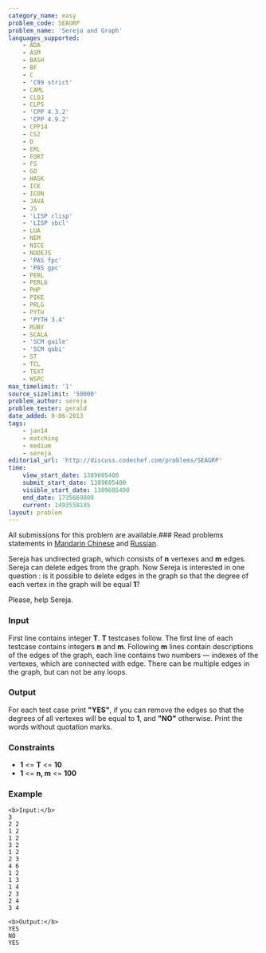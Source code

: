 ```yaml
---
category_name: easy
problem_code: SEAGRP
problem_name: 'Sereja and Graph'
languages_supported:
    - ADA
    - ASM
    - BASH
    - BF
    - C
    - 'C99 strict'
    - CAML
    - CLOJ
    - CLPS
    - 'CPP 4.3.2'
    - 'CPP 4.9.2'
    - CPP14
    - CS2
    - D
    - ERL
    - FORT
    - FS
    - GO
    - HASK
    - ICK
    - ICON
    - JAVA
    - JS
    - 'LISP clisp'
    - 'LISP sbcl'
    - LUA
    - NEM
    - NICE
    - NODEJS
    - 'PAS fpc'
    - 'PAS gpc'
    - PERL
    - PERL6
    - PHP
    - PIKE
    - PRLG
    - PYTH
    - 'PYTH 3.4'
    - RUBY
    - SCALA
    - 'SCM guile'
    - 'SCM qobi'
    - ST
    - TCL
    - TEXT
    - WSPC
max_timelimit: '1'
source_sizelimit: '50000'
problem_author: sereja
problem_tester: gerald
date_added: 9-06-2013
tags:
    - jan14
    - matching
    - medium
    - sereja
editorial_url: 'http://discuss.codechef.com/problems/SEAGRP'
time:
    view_start_date: 1389605400
    submit_start_date: 1389605400
    visible_start_date: 1389605400
    end_date: 1735669800
    current: 1493558185
layout: problem
---
```

All submissions for this problem are available.### Read problems statements in [Mandarin Chinese](http://www.codechef.com/download/translated/JAN14/mandarin/SEAGRP.pdf) and [Russian](http://www.codechef.com/download/translated/JAN14/russian/SEAGRP.pdf).

Sereja has undirected graph, which consists of **n** vertexes and **m** edges. Sereja can delete edges from the graph. Now Sereja is interested in one question : is it possible to delete edges in the graph so that the degree of each vertex in the graph will be equal **1**?

Please, help Sereja.

### Input

First line contains integer **T**. **T** testcases follow. The first line of each testcase contains integers **n** and **m**. Following **m** lines contain descriptions of the edges of the graph, each line contains two numbers — indexes of the vertexes, which are connected with edge. There can be multiple edges in the graph, but can not be any loops.

### Output

For each test case print **"YES"**, if you can remove the edges so that the degrees of all vertexes will be equal to **1**, and **"NO"** otherwise. Print the words without quotation marks.

### Constraints

- **1** <= **T** <= **10**
- **1** <= **n, m** <= **100**

### Example

```
<b>Input:</b>
3
2 2
1 2
1 2
3 2
1 2
2 3
4 6
1 2
1 3
1 4
2 3
2 4
3 4

<b>Output:</b>
YES
NO
YES

```